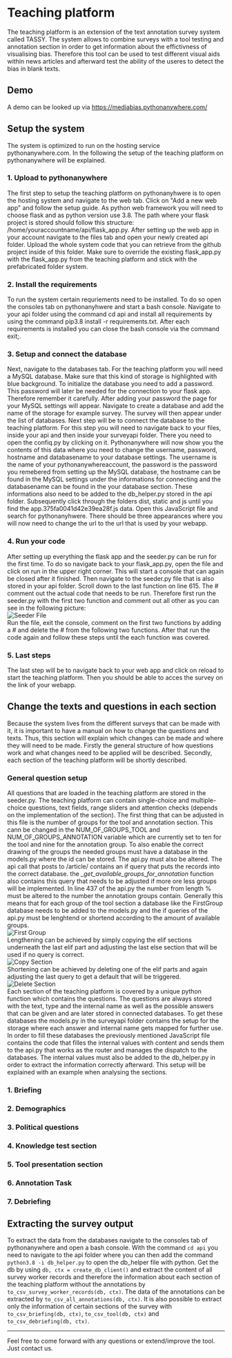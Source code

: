 # Teaching platform

The teaching platform is an extension of the text annotation survey system called TASSY. The system allows to combine surveys with a tool testing and annotation section in order to get information about the effictivness of visualising bias. Therefore this tool can be used to test different visual aids within news articles and afterward test the ability of the useres to detect the bias in blank texts.

## Demo

A demo can be looked up via https://mediabias.pythonanywhere.com/

## Setup the system

The system is optimized to run on the hosting service pythonanywhere.com. In the following the setup of the teaching platform on pythonanywhere will be explained.

### 1. Upload to pythonanywhere

The first step to setup the teaching platform on pythonanyhwere is to open the hosting system and navigate to the web tab. Click on "Add a new web app" and follow the setup guide. As python web framework you will need to choose flask and as python version use 3.8. The path where your flask project is stored should follow this structure: /home/youraccountname/api/flask_app.py.
After setting up the web app in your account navigate to the files tab and open your newly created api folder. Upload the whole system code that you can retrieve from the github project inside of this folder. Make sure to override the existing flask_app.py with the flask_app.py from the teaching platform and stick with the prefabricated folder system.

### 2. Install the requirements

To run the system certain requriements need to be installed. To do so open the consoles tab on pythonanyhwere and start a bash console. Navigate to your api folder using the command cd api and install all requirements by using the command pip3.8 install -r requirements.txt. After each requirements is installed you can close the bash console via the command exit;.

### 3. Setup and connect the database

Next, navigate to the databases tab. For the teaching platform you will need a MySQL database. Make sure that this kind of storage is highlighted with blue background. To initialize the database you need to add a password. This password will later be needed for the connection to your flask app. Therefore remember it carefully. After adding your password the page for your MySQL settings will appear. Navigate to create a database and add the name of the storage for example survey. The survey will then appear under the list of databases. Next step will be to connect the database to the teaching platform. For this step you will need to navigate back to your files, inside your api and then inside your surveyapi folder. There you need to open the confiq.py by clicking on it. Pythonanywhere will now show you the contents of this data where you need to change the username, password, hostname and databasename to your database settings. The username is the name of your pythonanywhereaccount, the password is the password you remebered from setting up the MySQL database, the hostname can be found in the MySQL settings under the informations for connecting and the databasename can be found in the your database section. These informations also need to be added to the db_helper.py stored in the api folder. Subsequently click through the folders dist, static and js until you find the app.375fa0041d42e39ea28f.js data. Open this JavaScript file and search for pythonanyhwere. There should be three appearances where you will now need to change the url to the url that is used by your webapp.

### 4. Run your code

After setting up everything the flask app and the seeder.py can be run for the first time. To do so navigate back to your flask_app.py, open the file and click on run in the upper right corner. This will start a console that can again be closed after it finished. Then navigate to the seeder.py file that is also stored in your api folder. Scroll down to the last function on line 615. The # comment out the actual code that needs to be run. Therefore first run the seeder.py with the first two function and comment out all other as you can see in the following picture:  
![Seeder File](https://github.com/Media-Bias-Group/Teaching-Platform/blob/main/readme-assets/Seeder%20File.png)  
Run the file, exit the console, comment on the first two functions by adding a # and delete the # from the following two functions. After that run the code again and follow these steps until the each function was covered.

### 5. Last steps

The last step will be to navigate back to your web app and click on reload to start the teaching platform. Then you should be able to acces the survey on the link of your webapp.

## Change the texts and questions in each section

Because the system lives from the different surveys that can be made with it, it is important to have a manual on how to change the questions and texts. Thus, this section will explain which changes can be made and where they will need to be made. Firstly the general structure of how questions work and what changes need to be applied will be described. Secondly, each section of the teaching platform will be shortly described.

### General question setup

All questions that are loaded in the teaching platform are stored in the seeder.py. The teaching platform can contain single-choice and multiple-choice questions, text fields, range sliders and attention checks (depends on the implementation of the section). The first thing that can be adjusted in this file is the number of groups for the tool and annotation section. This cann be changed in the NUM_OF_GROUPS_TOOL and NUM_OF_GROUPS_ANNOTATION variable which are currently set to ten for the tool and nine for the annotation group. To also enable the correct drawing of the groups the needed groups must have a database in the models.py where the id can be stored. The api.py must also be altered. The api call that posts to /article/ contains an if query that puts the records into the correct database. the *_get_available_groups_for_annotation* function also contains this query that needs to be adjusted if more ore less groups will be implemented. In line 437 of the api.py the number from length % must be altered to the number the annotation groups contain. Generally this means that for each group of the tool section a database like the FirstGroup database needs to be added to the models.py and the if queries of the api.py must be lenghtend or shortend according to the amount of available groups.  
![First Group](https://github.com/Media-Bias-Group/Teaching-Platform/blob/main/readme-assets/First.png)  
Lengthening can be achieved by simply copying the elif sections underneath the last elif part and adjusting the last else section that will be used if no query is correct.  
![Copy Section](https://github.com/Media-Bias-Group/Teaching-Platform/blob/main/readme-assets/Copy.png)  
Shortening can be achieved by deleting one of the elif parts and again adjusting the last query to get a default that will be triggered.  
![Delete Section](https://github.com/Media-Bias-Group/Teaching-Platform/blob/main/readme-assets/Delete.png)  
 Each section of the teaching platform is covered by a unique python function which contains the questions. The questions are always stored with the text, type and the internal name as well as the possible answers that can be given and are later stored in connected databases. To get these databases the models.py in the surveyapi folder contains the setup for the storage where each answer and internal name gets mapped for further use. In order to fill these databases the previously mentioned JavaScript file contains the code that filles the internal values with content and sends them to the api.py that works as the router and manages the dispatch to the databases. The internal values must also be added to the db_helper.py in order to extract the information correctly afterward. This setup will be explained with an example when analysing the sections.

### 1. Briefing
### 2. Demographics
### 3. Political questions
### 4. Knowledge test section
### 5. Tool presentation section
### 6. Annotation Task
### 7. Debriefing

## Extracting the survey output

To extract the data from the databases navigate to the consoles tab of pythonanywhere and open a bash console. With the command `cd api` you need to navigate to the api folder where you can then add the command `python3.8 -i db_helper.py` to open the db_helper file with python. Get the db by using `db, ctx = create_db_client()` and extract the content of all survey worker records and therefore the information about each section of the teaching platform without the annotations by `to_csv_survey_worker_records(db, ctx)`. The data of the annotations can be extracted by `to_csv_all_annotations(db, ctx)`.
It is also possible to extract only the information of certain sections of the survey with `to_csv_briefing(db, ctx)`, `to_csv_tool(db, ctx)` and `to_csv_debriefing(db, ctx)`. 

---

Feel free to come forward with any questions or extend/improve the tool. Just contact us.
